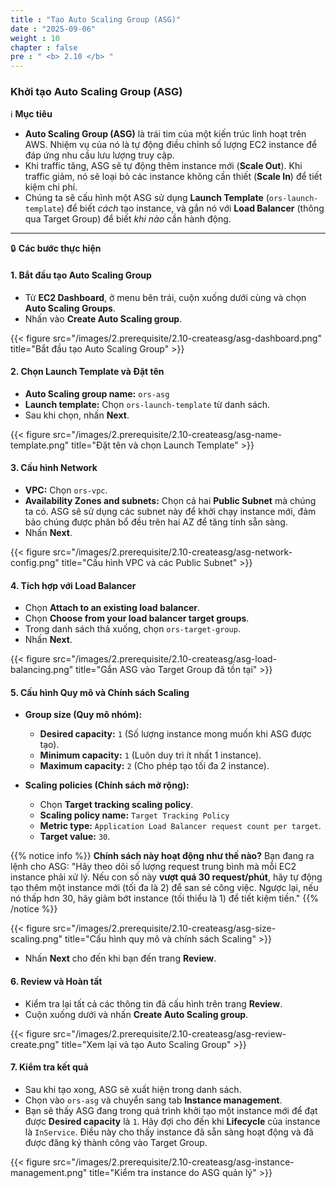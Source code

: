 ```yaml
---
title : "Tạo Auto Scaling Group (ASG)"
date : "2025-09-06"
weight : 10
chapter : false
pre : " <b> 2.10 </b> "
---
```


### Khởi tạo Auto Scaling Group (ASG)

ℹ️ **Mục tiêu**

*   **Auto Scaling Group (ASG)** là trái tim của một kiến trúc linh hoạt trên AWS. Nhiệm vụ của nó là tự động điều chỉnh số lượng EC2 instance để đáp ứng nhu cầu lưu lượng truy cập.
*   Khi traffic tăng, ASG sẽ tự động thêm instance mới (**Scale Out**). Khi traffic giảm, nó sẽ loại bỏ các instance không cần thiết (**Scale In**) để tiết kiệm chi phí.
*   Chúng ta sẽ cấu hình một ASG sử dụng **Launch Template** (`ors-launch-template`) để biết *cách* tạo instance, và gắn nó với **Load Balancer** (thông qua Target Group) để biết *khi nào* cần hành động.

---

🔒 **Các bước thực hiện**

#### **1. Bắt đầu tạo Auto Scaling Group**

*   Từ **EC2 Dashboard**, ở menu bên trái, cuộn xuống dưới cùng và chọn **Auto Scaling Groups**.
*   Nhấn vào **Create Auto Scaling group**.

{{< figure src="/images/2.prerequisite/2.10-createasg/asg-dashboard.png" title="Bắt đầu tạo Auto Scaling Group" >}}

#### **2. Chọn Launch Template và Đặt tên**

*   **Auto Scaling group name:** `ors-asg`
*   **Launch template:** Chọn `ors-launch-template` từ danh sách.
*   Sau khi chọn, nhấn **Next**.

{{< figure src="/images/2.prerequisite/2.10-createasg/asg-name-template.png" title="Đặt tên và chọn Launch Template" >}}

#### **3. Cấu hình Network**

*   **VPC:** Chọn `ors-vpc`.
*   **Availability Zones and subnets:** Chọn cả hai **Public Subnet** mà chúng ta có. ASG sẽ sử dụng các subnet này để khởi chạy instance mới, đảm bảo chúng được phân bổ đều trên hai AZ để tăng tính sẵn sàng.
*   Nhấn **Next**.

{{< figure src="/images/2.prerequisite/2.10-createasg/asg-network-config.png" title="Cấu hình VPC và các Public Subnet" >}}

#### **4. Tích hợp với Load Balancer**

*   Chọn **Attach to an existing load balancer**.
*   Chọn **Choose from your load balancer target groups**.
*   Trong danh sách thả xuống, chọn `ors-target-group`.
*   Nhấn **Next**.

{{< figure src="/images/2.prerequisite/2.10-createasg/asg-load-balancing.png" title="Gắn ASG vào Target Group đã tồn tại" >}}

#### **5. Cấu hình Quy mô và Chính sách Scaling**

*   **Group size (Quy mô nhóm):**
    *   **Desired capacity:** `1` (Số lượng instance mong muốn khi ASG được tạo).
    *   **Minimum capacity:** `1` (Luôn duy trì ít nhất 1 instance).
    *   **Maximum capacity:** `2` (Cho phép tạo tối đa 2 instance).

*   **Scaling policies (Chính sách mở rộng):**
    *   Chọn **Target tracking scaling policy**.
    *   **Scaling policy name:** `Target Tracking Policy`
    *   **Metric type:** `Application Load Balancer request count per target`.
    *   **Target value:** `30`.

{{% notice info %}}
**Chính sách này hoạt động như thế nào?**
Bạn đang ra lệnh cho ASG: "Hãy theo dõi số lượng request trung bình mà mỗi EC2 instance phải xử lý. Nếu con số này **vượt quá 30 request/phút**, hãy tự động tạo thêm một instance mới (tối đa là 2) để san sẻ công việc. Ngược lại, nếu nó thấp hơn 30, hãy giảm bớt instance (tối thiểu là 1) để tiết kiệm tiền."
{{% /notice %}}

{{< figure src="/images/2.prerequisite/2.10-createasg/asg-size-scaling.png" title="Cấu hình quy mô và chính sách Scaling" >}}

*   Nhấn **Next** cho đến khi bạn đến trang **Review**.

#### **6. Review và Hoàn tất**

*   Kiểm tra lại tất cả các thông tin đã cấu hình trên trang **Review**.
*   Cuộn xuống dưới và nhấn **Create Auto Scaling group**.

{{< figure src="/images/2.prerequisite/2.10-createasg/asg-review-create.png" title="Xem lại và tạo Auto Scaling Group" >}}

#### **7. Kiểm tra kết quả**

*   Sau khi tạo xong, ASG sẽ xuất hiện trong danh sách.
*   Chọn vào `ors-asg` và chuyển sang tab **Instance management**.
*   Bạn sẽ thấy ASG đang trong quá trình khởi tạo một instance mới để đạt được **Desired capacity** là `1`. Hãy đợi cho đến khi **Lifecycle** của instance là `InService`. Điều này cho thấy instance đã sẵn sàng hoạt động và đã được đăng ký thành công vào Target Group.

{{< figure src="/images/2.prerequisite/2.10-createasg/asg-instance-management.png" title="Kiểm tra instance do ASG quản lý" >}}